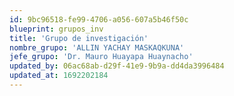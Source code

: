 ```yaml
---
id: 9bc96518-fe99-4706-a056-607a5b46f50c
blueprint: grupos_inv
title: 'Grupo de investigación'
nombre_grupo: 'ALLIN YACHAY MASKAQKUNA'
jefe_grupo: 'Dr. Mauro Huayapa Huaynacho'
updated_by: 06ac68ab-d29f-41e9-9b9a-dd4da3996484
updated_at: 1692202184
---
```

